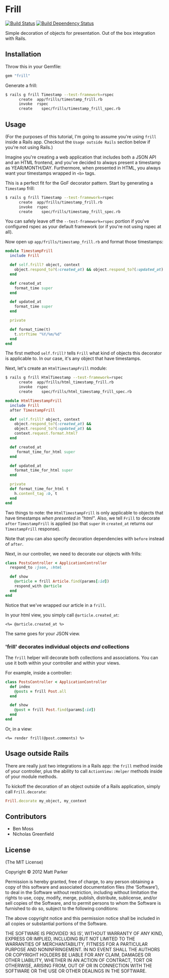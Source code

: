 # Frill

[![Build Status](https://secure.travis-ci.org/moonmaster9000/frill.png)](http://travis-ci.org/moonmaster9000/frill)
[![Build Dependency Status](https://gemnasium.com/moonmaster9000/frill.png)](https://gemnasium.com/moonmaster9000/frill.png)

Simple decoration of objects for presentation. Out of the box integration with Rails.


## Installation

Throw this in your Gemfile:

```ruby
gem "frill"
```

Generate a frill:

```sh
$ rails g frill Timestamp --test-framework=rspec
      create  app/frills/timestamp_frill.rb
      invoke  rspec
      create    spec/frills/timestamp_frill_spec.rb
```

## Usage

(For the purposes of this tutorial, I'm going to assume you're using
`frill` inside a Rails app. Checkout the `Usage outside Rails` section
below if you're not using Rails.)

Imagine you're creating a web application that includes both a
JSON API and an HTML frontend, and you've decided to always present a
timestamp as YEAR/MONTH/DAY. Furthermore, when presented in HTML, you
always want your timestamps wrapped in `<b>` tags.

This is a perfect fit for the GoF decorator pattern. Start by generating a `Timestamp` frill:

```sh
$ rails g frill Timestamp --test-framework=rspec
      create  app/frills/timestamp_frill.rb
      invoke  rspec
      create    spec/frills/timestamp_frill_spec.rb
```

You can safely leave off the `--test-framework=rspec` portion if you've configured rspec as your default framework (or
if you're not using rspec at all).

Now open up `app/frills/timestamp_frill.rb` and format those timestamps:

```ruby
module TimestampFrill
  include Frill

  def self.frill? object, context
    object.respond_to?(:created_at) && object.respond_to?(:updated_at)
  end

  def created_at
    format_time super
  end

  def updated_at
    format_time super
  end

  private

  def format_time(t)
    t.strftime "%Y/%m/%d"
  end
end
```

The first method `self.frill?` tells `Frill` what kind of objects this
decorator is applicable to. In our case, it's any object that have timestamps.

Next, let's create an `HtmlTimestampFrill` module:

```sh
$ rails g frill HtmlTimestamp --test-framework=rspec
      create  app/frills/html_timestamp_frill.rb
      invoke  rspec
      create    spec/frills/html_timestamp_frill_spec.rb
```

```ruby
module HtmlTimestampFrill
  include Frill
  after TimestampFrill

  def self.frill? object, context
    object.respond_to?(:created_at) &&
    object.respond_to?(:updated_at) &&
    context.request.format.html?
  end

  def created_at
     format_time_for_html super
  end

  def updated_at
    format_time_for_html super
  end

  private
  def format_time_for_html t
    h.content_tag :b, t
  end
end
```

Two things to note: the `HtmlTimestampFrill` is only applicable to
objects that have timestamps _when presented in "html"_. Also, we
tell `Frill` to decorate `after` `TimestampFrill` is applied (so that
`super` in `created_at` returns our `TimestampFrill` response).

Note that you can also specify decoration dependencies with `before` instead of `after`.

Next, in our controller, we need to decorate our objects with frills:

```ruby
class PostsController < ApplicationController
  respond_to :json, :html

  def show
    @article = frill Article.find(params[:id])
    respond_with @article
  end
end
```

Notice that we've wrapped our article in a `frill`.

In your html view, you simply call `@article.created_at`:

```erb
<%= @article.created_at %>
```

The same goes for your JSON view.

### 'frill' decorates individual objects _and_ collections

The `frill` helper will decorate both collections and associations. You can use it both within your controller
and within your views.

For example, inside a controller: 

```ruby
class PostsController < ApplicationController
  def index
    @posts = frill Post.all
  end

  def show
    @post = frill Post.find(params[:id])
  end
end
```

Or, in a view:

```erb
<%= render frill(@post.comments) %>
```

## Usage outside Rails

There are really just two integrations in a Rails app: the `frill` 
method inside of your controller, plus the ability to call 
`ActionView::Helper` methods inside of your module methods.

To kickoff the decoration of an object outside of a Rails application,
simply call `Frill.decorate`:

```ruby
Frill.decorate my_object, my_context
```

## Contributors

* Ben Moss
* Nicholas Greenfield

## License

(The MIT License)

Copyright © 2012 Matt Parker

Permission is hereby granted, free of charge, to any person obtaining a copy of this software and associated documentation files (the ‘Software’), to deal in the Software without restriction, including without limitation the rights to use, copy, modify, merge, publish, distribute, sublicense, and/or sell copies of the Software, and to permit persons to whom the Software is furnished to do so, subject to the following conditions:

The above copyright notice and this permission notice shall be included in all copies or substantial portions of the Software.

THE SOFTWARE IS PROVIDED ‘AS IS’, WITHOUT WARRANTY OF ANY KIND, EXPRESS OR IMPLIED, INCLUDING BUT NOT LIMITED TO THE WARRANTIES OF MERCHANTABILITY, FITNESS FOR A PARTICULAR PURPOSE AND NONINFRINGEMENT. IN NO EVENT SHALL THE AUTHORS OR COPYRIGHT HOLDERS BE LIABLE FOR ANY CLAIM, DAMAGES OR OTHER LIABILITY, WHETHER IN AN ACTION OF CONTRACT, TORT OR OTHERWISE, ARISING FROM, OUT OF OR IN CONNECTION WITH THE SOFTWARE OR THE USE OR OTHER DEALINGS IN THE SOFTWARE.
